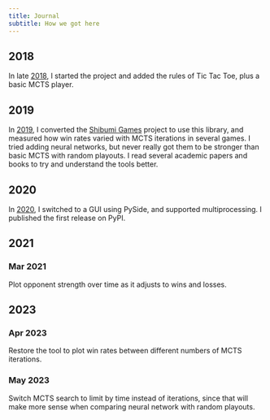 ```yaml
---
title: Journal
subtitle: How we got here
---
```

## 2018
In late [2018], I started the project and added the rules of Tic Tac Toe, plus a
basic MCTS player.

[2018]: 2018.md

## 2019
In [2019], I converted the [Shibumi Games] project to use this library, and
measured how win rates varied with MCTS iterations in several games. I tried
adding neural networks, but never really got them to be stronger than basic
MCTS with random playouts. I read several academic papers and books to try and
understand the tools better.

[2019]: 2019.md
[Shibumi Games]: https://github.com/donkirkby/shibumi-games

## 2020
In [2020], I switched to a GUI using PySide, and supported multiprocessing.
I published the first release on PyPI.

[2020]: 2020.md

## 2021
### Mar 2021
Plot opponent strength over time as it adjusts to wins and losses.

## 2023
### Apr 2023
Restore the tool to plot win rates between different numbers of MCTS iterations.

### May 2023
Switch MCTS search to limit by time instead of iterations, since that will make
more sense when comparing neural network with random playouts.
